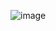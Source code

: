 ![image](https://github.com/Filip3Kx/gitlab-spring-cicd/assets/114138650/6f518da5-c8e9-413c-9ace-4f9a8f2ff52d)

